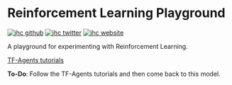 # Reinforcement Learning Playground

[![jhc github](https://img.shields.io/badge/GitHub-jhrcook-181717.svg?style=flat&logo=github)](https://github.com/jhrcook)
[![jhc twitter](https://img.shields.io/badge/Twitter-@JoshDoesA-00aced.svg?style=flat&logo=twitter)](https://twitter.com/JoshDoesa)
[![jhc website](https://img.shields.io/badge/Website-Joshua_Cook-5087B2.svg?style=flat&logo=telegram)](https://joshuacook.netlify.com)

A playground for experimenting with Reinforcement Learning.

[TF-Agents tutorials](https://github.com/tensorflow/agents/tree/master/docs/tutorials)

**To-Do**: Follow the TF-Agents tutorials and then come back to this model.
